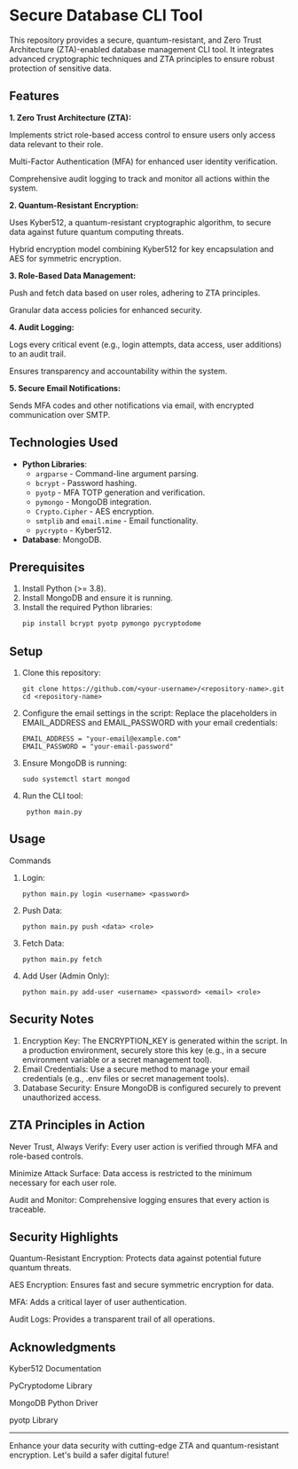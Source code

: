 # Secure Database CLI Tool

This repository provides a secure, quantum-resistant, and Zero Trust Architecture (ZTA)-enabled database management CLI tool. It integrates advanced cryptographic techniques and ZTA principles to ensure robust protection of sensitive data.

## Features
**1. Zero Trust Architecture (ZTA):**

Implements strict role-based access control to ensure users only access data relevant to their role.

Multi-Factor Authentication (MFA) for enhanced user identity verification.

Comprehensive audit logging to track and monitor all actions within the system.

**2. Quantum-Resistant Encryption:**

Uses Kyber512, a quantum-resistant cryptographic algorithm, to secure data against future quantum computing threats.

Hybrid encryption model combining Kyber512 for key encapsulation and AES for symmetric encryption.

**3. Role-Based Data Management:**

Push and fetch data based on user roles, adhering to ZTA principles.

Granular data access policies for enhanced security.

**4. Audit Logging:**

Logs every critical event (e.g., login attempts, data access, user additions) to an audit trail.

Ensures transparency and accountability within the system.

**5. Secure Email Notifications:**

Sends MFA codes and other notifications via email, with encrypted communication over SMTP.

## Technologies Used
- **Python Libraries**:
  - `argparse` - Command-line argument parsing.
  - `bcrypt` - Password hashing.
  - `pyotp` - MFA TOTP generation and verification.
  - `pymongo` - MongoDB integration.
  - `Crypto.Cipher` - AES encryption.
  - `smtplib` and `email.mime` - Email functionality.
  - `pycrypto` - Kyber512.
- **Database**: MongoDB.

## Prerequisites

1. Install Python (>= 3.8).
2. Install MongoDB and ensure it is running.
3. Install the required Python libraries:
   ```bash
   pip install bcrypt pyotp pymongo pycryptodome

## Setup
1. Clone this repository:

       git clone https://github.com/<your-username>/<repository-name>.git
       cd <repository-name>
2. Configure the email settings in the script: Replace the placeholders in EMAIL_ADDRESS and EMAIL_PASSWORD with your email credentials:

       EMAIL_ADDRESS = "your-email@example.com"
       EMAIL_PASSWORD = "your-email-password"
3. Ensure MongoDB is running:

       sudo systemctl start mongod
4. Run the CLI tool:

        python main.py

## Usage

Commands
1. Login:

       python main.py login <username> <password>
2. Push Data:

       python main.py push <data> <role>
3. Fetch Data:

       python main.py fetch
4. Add User (Admin Only):

       python main.py add-user <username> <password> <email> <role>
## Security Notes
1. Encryption Key: The ENCRYPTION_KEY is generated within the script. In a production environment, securely store this key (e.g., in a secure environment variable or a secret management tool).
2. Email Credentials: Use a secure method to manage your email credentials (e.g., .env files or secret management tools).
3. Database Security: Ensure MongoDB is configured securely to prevent unauthorized access.

## ZTA Principles in Action

Never Trust, Always Verify: Every user action is verified through MFA and role-based controls.

Minimize Attack Surface: Data access is restricted to the minimum necessary for each user role.

Audit and Monitor: Comprehensive logging ensures that every action is traceable.

## Security Highlights

Quantum-Resistant Encryption: Protects data against potential future quantum threats.

AES Encryption: Ensures fast and secure symmetric encryption for data.

MFA: Adds a critical layer of user authentication.

Audit Logs: Provides a transparent trail of all operations.
## Acknowledgments

Kyber512 Documentation

PyCryptodome Library

MongoDB Python Driver

pyotp Library

---
Enhance your data security with cutting-edge ZTA and quantum-resistant encryption. Let's build a safer digital future!

